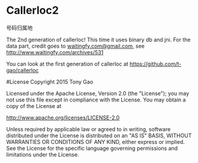 # Callerloc2
号码归属地

The 2nd generation of callerloc! This time it uses binary db and jni.
For the data part, credit goes to waitingfy.com@gmail.com, see http://www.waitingfy.com/archives/531

You can look at the first generation of callerloc at https://github.com/t-gao/callerloc

#License
Copyright 2015 Tony Gao

Licensed under the Apache License, Version 2.0 (the "License");
you may not use this file except in compliance with the License.
You may obtain a copy of the License at

   http://www.apache.org/licenses/LICENSE-2.0

Unless required by applicable law or agreed to in writing, software
distributed under the License is distributed on an "AS IS" BASIS,
WITHOUT WARRANTIES OR CONDITIONS OF ANY KIND, either express or implied.
See the License for the specific language governing permissions and
limitations under the License.
